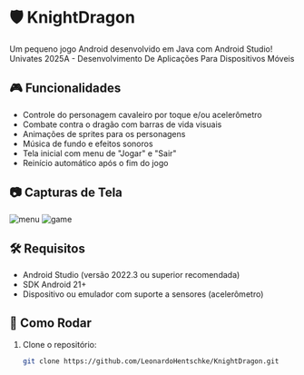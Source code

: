 # 🛡️ KnightDragon

Um pequeno jogo Android desenvolvido em Java com Android Studio! Univates 2025A - Desenvolvimento De Aplicações Para Dispositivos Móveis

## 🎮 Funcionalidades

- Controle do personagem cavaleiro por toque e/ou acelerômetro
- Combate contra o dragão com barras de vida visuais
- Animações de sprites para os personagens
- Música de fundo e efeitos sonoros
- Tela inicial com menu de "Jogar" e "Sair"
- Reinício automático após o fim do jogo

## 📷 Capturas de Tela

![menu](https://github.com/user-attachments/assets/b146a21a-9124-4c7f-be28-d9ac277dc6b3)
![game](https://github.com/user-attachments/assets/33a325e6-bc7a-48bc-a926-bc60057884bd)

## 🛠️ Requisitos

- Android Studio (versão 2022.3 ou superior recomendada)
- SDK Android 21+
- Dispositivo ou emulador com suporte a sensores (acelerômetro)

## 🚀 Como Rodar

1. Clone o repositório:
   ```bash
   git clone https://github.com/LeonardoHentschke/KnightDragon.git
